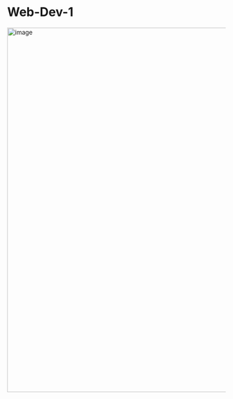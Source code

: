 # Web-Dev-1

<img width="1729" height="839" alt="image" src="https://github.com/user-attachments/assets/9a613f45-dbdd-4e81-bd6f-f2ba6f634402" />


